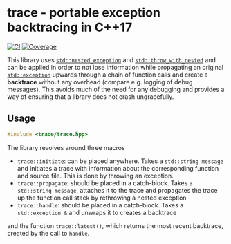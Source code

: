 trace - portable exception backtracing in C++17
====================================================================

[![CI](https://github.com/GPMueller/trace/workflows/CI/badge.svg)](https://github.com/GPMueller/trace/actions)
[![Coverage](https://codecov.io/gh/GPMueller/trace/branch/master/graph/badge.svg)](https://codecov.io/gh/GPMueller/trace)

This library uses
[`std::nested_exception`](http://en.cppreference.com/w/cpp/error/nested_exception)
and
[`std::throw_with_nested`](http://en.cppreference.com/w/cpp/error/throw_with_nested)
and can be applied in order to not lose information while propagating an original
[`std::exception`](https://en.cppreference.com/w/cpp/error/exception)
upwards through a chain of function calls and create a **backtrace** without any
overhead (compare e.g. logging of debug messages). This avoids much of the need for any
debugging and provides a way of ensuring that a library does not crash ungracefully.

Usage
--------------------------------------------------------------------

```C++
#include <trace/trace.hpp>
```

The library revolves around three macros
- `trace::initiate`: can be placed anywhere. Takes a `std::string message` and initiates
  a trace with information about the corresponding function and source file. This is done
  by throwing an exception.
- `trace::propagate`: should be placed in a catch-block. Takes a `std::string message`,
  attaches it to the trace and propagates the trace up the function call stack by
  rethrowing a nested exception
- `trace::handle`: should be placed in a catch-block. Takes a `std::exception &` and
  unwraps it to creates a backtrace

and the function `trace::latest()`, which returns the most recent backtrace, created by
the call to `handle`.